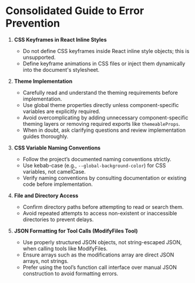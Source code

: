 # Consolidated Guide to Error Prevention

1. **CSS Keyframes in React Inline Styles**  
   - Do not define CSS keyframes inside React inline style objects; this is unsupported.  
   - Define keyframe animations in CSS files or inject them dynamically into the document's stylesheet.

2. **Theme Implementation**  
   - Carefully read and understand the theming requirements before implementation.  
   - Use global theme properties directly unless component-specific variables are explicitly required.  
   - Avoid overcomplicating by adding unnecessary component-specific theming layers or removing required exports like `themeableProps`.  
   - When in doubt, ask clarifying questions and review implementation guides thoroughly.

3. **CSS Variable Naming Conventions**  
   - Follow the project’s documented naming conventions strictly.  
   - Use kebab-case (e.g., `--global-background-color`) for CSS variables, not camelCase.  
   - Verify naming conventions by consulting documentation or existing code before implementation.

4. **File and Directory Access**  
   - Confirm directory paths before attempting to read or search them.  
   - Avoid repeated attempts to access non-existent or inaccessible directories to prevent delays.

5. **JSON Formatting for Tool Calls (ModifyFiles Tool)**  
   - Use properly structured JSON objects, not string-escaped JSON, when calling tools like ModifyFiles.  
   - Ensure arrays such as the modifications array are direct JSON arrays, not strings.  
   - Prefer using the tool’s function call interface over manual JSON construction to avoid formatting errors.
